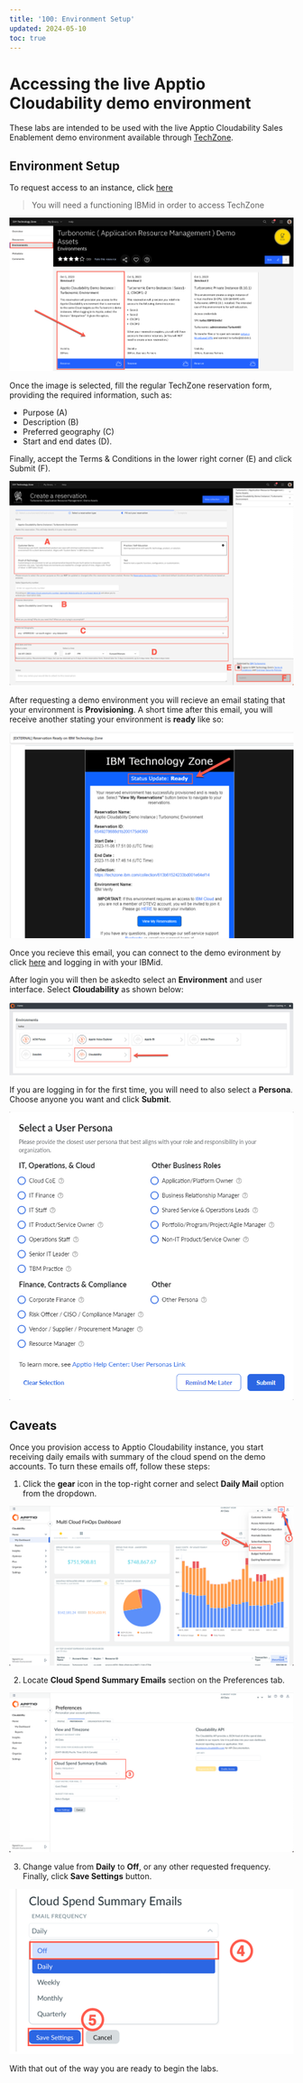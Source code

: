 ```yaml
---
title: '100: Environment Setup'
updated: 2024-05-10
toc: true
---
```


# Accessing the live Apptio Cloudability demo environment

These labs are intended to be used with the live Apptio Cloudability Sales Enablement demo environment available through [TechZone](https://techzone.ibm.com).

## Environment Setup

To request access to an instance, click [here](https://techzone.ibm.com/collection/turbonomic-application-resource-management-demo-assets/environments)

> You will need a functioning IBMid in order to access TechZone

![techzone_images](./images/100/image005.png)

Once the image is selected, fill the regular TechZone reservation form, providing the required information, such as:

- Purpose (A)
- Description (B)
- Preferred geography (C)
- Start and end dates (D).

Finally, accept the Terms & Conditions in the lower right corner (E) and click Submit (F).

![techzone_form](./images/100/image007.png)

After requesting a demo environment you will recieve an email stating that your environment is **Provisioning**. A short time after this email, you will receive another stating your environment is **ready** like so:

![ready](./images/100/image015.png)

Once you recieve this email, you can connect to the demo evironment by click [here](https://frontdoor.apptio.com/login?domain=ibmpartner) and logging in with your IBMid.

After login you will then be askedto select an **Environment** and user interface. Select **Cloudability** as shown below:

![select_environment](./images/100/image017.png)

If you are logging in for the first time, you will need to also select a **Persona**. Choose anyone you want and click **Submit**.

![choose_persona](./images/100/image019.png)

## Caveats

Once you provision access to Apptio Cloudability instance, you start receiving daily emails with summary of the cloud spend on the demo accounts. To turn these emails off, follow these steps:

1. Click the **gear** icon in the top-right corner and select **Daily Mail** option from the dropdown.

![daily_mail](./images/100/image009.png)

2. Locate **Cloud Spend Summary Emails** section on the Preferences tab.

![cloud_spend_summary_emails](./images/100/image011.png)

3. Change value from **Daily** to **Off**, or any other requested frequency. Finally, click **Save Settings** button.

![techzone_form](./images/100/image013.png)

With that out of the way you are ready to begin the labs.

